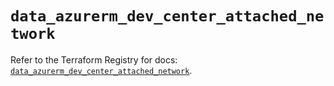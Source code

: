 # `data_azurerm_dev_center_attached_network`

Refer to the Terraform Registry for docs: [`data_azurerm_dev_center_attached_network`](https://registry.terraform.io/providers/hashicorp/azurerm/4.49.0/docs/data-sources/dev_center_attached_network).
